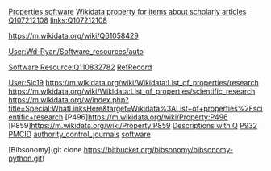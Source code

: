 

[Properties software](https://m.wikidata.org/wiki/Q21126229)
[Wikidata property for items about scholarly articles](https://m.wikidata.org/wiki/Q29548341)
[Q107212108](https://m.wikidata.org/wiki/Q107212108)
[links:Q107212108](https://m.wikidata.org/w/index.php?title=Special:WhatLinksHere&target=Q107212108)

https://m.wikidata.org/wiki/Q61058429

[User:Wd-Ryan/Software_resources/auto](https://m.wikidata.org/wiki/User:Wd-Ryan/Software_resources/auto)

[Software Resource:Q110832782](Q110832782)
[RefRecord](Q111513414)



[User:Sic19](https://m.wikidata.org/wiki/User:Sic19)
https://m.wikidata.org/wiki/Wikidata:List_of_properties/research
https://m.wikidata.org/wiki/Wikidata:List_of_properties/scientific_research
https://m.wikidata.org/w/index.php?title=Special:WhatLinksHere&target=Wikidata%3AList+of+properties%2Fscientific+research
[P496]https://m.wikidata.org/wiki/Property:P496
[P859]https://m.wikidata.org/wiki/Property:P859
[Descriptions with Q](https://m.wikidata.org/wiki/Wikidata:Database_reports/Descriptions_with_Q)
[P932](https://m.wikidata.org/wiki/Property:P932)
[PMCID](https://m.wikidata.org/wiki/Property:P932)
[authority_control_journals](https://m.wikidata.org/wiki/Q57589544)
[software](https://m.wikidata.org/wiki/Q57589544)


[Bibsonomy](git clone https://bitbucket.org/bibsonomy/bibsonomy-python.git)



